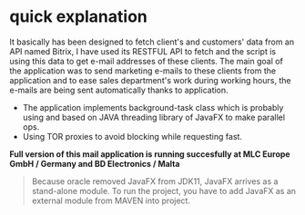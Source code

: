 # quick explanation

It basically has been designed to fetch client's and customers'
data from an API named Bitrix, I have used its RESTFUL API to fetch and the script is using this
data to get e-mail addresses of these clients.
The main goal of the application was to send marketing e-mails to these clients from the application
and to ease sales department's work during working hours, the e-mails are being sent
automatically thanks to application.

*  The application implements background-task class which is probably using and based on JAVA threading library of JavaFX to make parallel ops.
*  Using TOR proxies to avoid blocking while requesting fast.


**Full version of this mail application is running succesfully at MLC Europe GmbH / Germany and BD Electronics / Malta**


> Because oracle removed JavaFX from JDK11, JavaFX arrives as a stand-alone module. 
> To run the project, you have to add JavaFX as an external module from MAVEN into project.
 

